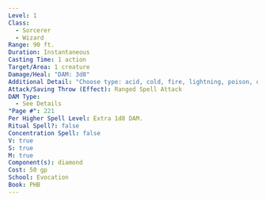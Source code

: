 ```yaml
---
Level: 1
Class:
  - Sorcerer
  - Wizard
Range: 90 ft.
Duration: Instantaneous
Casting Time: 1 action
Target/Area: 1 creature
Damage/Heal: "DAM: 3d8"
Additional Detail: "Choose type: acid, cold, fire, lightning, poison, or thunder."
Attack/Saving Throw (Effect): Ranged Spell Attack
DAM Type:
  - See Details
"Page #": 221
Per Higher Spell Level: Extra 1d8 DAM.
Ritual Spell?: false
Concentration Spell: false
V: true
S: true
M: true
Component(s): diamond
Cost: 50 gp
School: Evocation
Book: PHB
---
```

